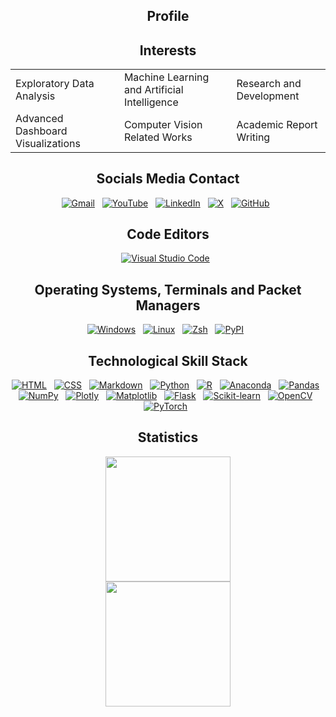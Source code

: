 <div align="center">

<h2> Profile </h2>

<h2> Interests </h2>

<table>
   <thead>
      <tr>
      </tr>
   </thead>
   <tbody>
      <tr>
         <td> Exploratory Data Analysis </td>
         <td> Machine Learning and Artificial Intelligence</td>
         <td> Research and Development </td>
     </tr>
     <tr>
         <td> Advanced Dashboard Visualizations  </td>
         <td> Computer Vision Related Works </td>
          <td> Academic Report Writing  </td>
      </tr>
   </tbody>
</table>

<h2> Socials Media Contact </h2>

[![Gmail](https://img.shields.io/badge/Gmail-D14836?style=for-the-badge&logo=gmail&logoColor=white&labelColor=101010)](mailto:ratnatuladharsujal@gmail.com) &nbsp;
[![YouTube](https://img.shields.io/badge/YouTube-%23FF0000.svg?style=for-the-badge&logo=YouTube&logoColor=white&labelColor=101010)](https://www.youtube.com/@sujalratnatuladhar2129) &nbsp;
[![LinkedIn](https://img.shields.io/badge/LinkedIn-0077B5?style=for-the-badge&logo=linkedin&logoColor=white&labelColor=101010)](https://www.linkedin.com/in/sujal-ratna-tuladhar/) &nbsp;
[![X](https://img.shields.io/badge/X-%23000000.svg?style=for-the-badge&logo=X&logoColor=white&labelColor=101010)](#) &nbsp;
[![GitHub](https://img.shields.io/badge/GitHub-181717?style=for-the-badge&logo=github&logoColor=white&labelColor=101010)](https://github.com/TSZJHLR/) &nbsp;

<!--
[![WhatsApp](https://img.shields.io/badge/WhatsApp-25D366?style=for-the-badge&logo=whatsapp&logoColor=white&labelColor=101010)](#) &nbsp;
[![YouTube Music](https://img.shields.io/badge/YouTube_Music-FF0000?style=for-the-badge&logo=youtube-music&logoColor=white&labelColor=101010)](#)
[![MyAnimeList](https://img.shields.io/badge/MyAnimeList-2E51A2?style=for-the-badge&logo=myanimelist&logoColor=fff&labelColor=101010)](https://myanimelist.net/profile/) &nbsp;
-->

<h2>Code Editors</h2>

[![Visual Studio Code](https://custom-icon-badges.demolab.com/badge/Visual%20Studio%20Code-0078d7.svg?style=for-the-badge&logo=vsc&logoColor=white&labelColor=101010)](https://code.visualstudio.com/) &nbsp;

<!--
[![PyCharm](https://img.shields.io/badge/PyCharm-000?style=for-the-badge&logo=pycharm&logoColor=fff&labelColor=101010)](https://www.jetbrains.com/pycharm/) &nbsp;
[![Xcode](https://img.shields.io/badge/Xcode-007ACC?style=for-the-badge&logo=Xcode&logoColor=white&labelColor=101010)](#) &nbsp;
-->

<h2>Operating Systems, Terminals and Packet Managers</h2>

[![Windows](https://custom-icon-badges.demolab.com/badge/Windows-0078D6?style=for-the-badge&logo=windows11&logoColor=white&labelColor=101010)](https://www.microsoft.com/en-us/windows/?r=1) &nbsp;
[![Linux](https://img.shields.io/badge/Linux-FCC624?style=for-the-badge&logo=ubuntu&logoColor=white&labelColor=101010)](https://www.linux.org/pages/download/) &nbsp;
[![Zsh](https://img.shields.io/badge/Zsh-F15A24?style=for-the-badge&logo=zsh&logoColor=fff&labelColor=101010)](https://ohmyz.sh/) &nbsp;
[![PyPI](https://img.shields.io/badge/PyPI-3775A9?style=for-the-badge&logo=pypi&logoColor=fff&labelColor=101010)](https://pypi.org/) &nbsp;

<!--
[![macOS](https://img.shields.io/badge/macOS-000000?style=for-the-badge&logo=apple&logoColor=F0F0F0&labelColor=101010)](https://support.apple.com/mac) &nbsp;
[![iTerm2](https://img.shields.io/badge/iTerm2-000000?style=for-the-badge&logo=apple&logo=iterm2&logoColor=F0F0F0&labelColor=101010)](https://iterm2.com/) &nbsp;
[![tmux](https://img.shields.io/badge/tmux-1BB91F?style=for-the-badge&logo=apple&logo=tmux&logoColor=F0F0F0&labelColor=101010)](#) &nbsp;
[![Homebrew](https://img.shields.io/badge/Homebrew-FBB040?style=for-the-badge&logo=homebrew&logoColor=fff&labelColor=101010)](https://brew.sh/) &nbsp;
-->

<h2>Technological Skill Stack</h2>

[![HTML](https://img.shields.io/badge/HTML-%23E34F26.svg?style=for-the-badge&logo=html5&logoColor=white&labelColor=101010)](https://developer.mozilla.org/en-US/docs/Web/HTML) &nbsp;
[![CSS](https://img.shields.io/badge/CSS-1572B6?style=for-the-badge&logo=css3&logoColor=fff&labelColor=101010)](https://developer.mozilla.org/en-US/docs/Web/CSS) &nbsp;
[![Markdown](https://img.shields.io/badge/Markdown-%23000000.svg?style=for-the-badge&logo=markdown&logoColor=white&labelColor=101010)](https://www.markdownguide.org/) &nbsp;
[![Python](https://img.shields.io/badge/Python-3776AB?style=for-the-badge&logo=python&logoColor=white&labelColor=101010)](https://docs.python.org/3/) &nbsp;
[![R](https://img.shields.io/badge/R-%23276DC3.svg?style=for-the-badge&logo=r&logoColor=white&labelColor=101010)](https://www.r-project.org/) &nbsp;
[![Anaconda](https://img.shields.io/badge/Anaconda-44A833?style=for-the-badge&logo=anaconda&logoColor=fff&labelColor=101010)](https://www.anaconda.com/download) &nbsp;
[![Pandas](https://img.shields.io/badge/pandas-150458?style=for-the-badge&logo=pandas&logoColor=white&labelColor=101010)](https://pandas.pydata.org/) &nbsp;
[![NumPy](https://img.shields.io/badge/NumPy-4DABCF?style=for-the-badge&logo=numpy&logoColor=fff&labelColor=101010)](https://numpy.org/) &nbsp;
[![Plotly](https://img.shields.io/badge/Plotly-3F4F75?style=for-the-badge&logo=plotly&logoColor=white&labelColor=101010)](https://plotly.com/) &nbsp;
[![Matplotlib](https://custom-icon-badges.demolab.com/badge/Matplotlib-71D291?style=for-the-badge&logo=matplotlib&logoColor=fff&labelColor=101010)](https://matplotlib.org/) &nbsp;
[![Flask](https://img.shields.io/badge/Flask-000?style=for-the-badge&logo=flask&logoColor=fff&labelColor=101010)](https://flask.palletsprojects.com/en/stable/) &nbsp;
[![Scikit-learn](https://img.shields.io/badge/Scikit--learn-F7931E?style=for-the-badge&logo=scikit-learn&logoColor=white&labelColor=101010)](https://scikit-learn.org/stable/) &nbsp;
[![OpenCV](https://img.shields.io/badge/OpenCV-5C3EE8?style=for-the-badge&logo=opencv&logoColor=white&labelColor=101010)](https://docs.opencv.org/4.x/d6/d00/tutorial_py_root.html) &nbsp;
[![PyTorch](https://img.shields.io/badge/PyTorch-EE4C2C?style=for-the-badge&logo=pytorch&logoColor=white&labelColor=101010)](https://pytorch.org/docs/stable/index.html) &nbsp;

<!--
[![FastAPI](https://img.shields.io/badge/FastAPI-009485.svg?style=for-the-badge&logo=fastapi&logoColor=white&labelColor=101010)](https://fastapi.tiangolo.com/) &nbsp;
[![TensorFlow](https://img.shields.io/badge/TensorFlow-FF6F00?style=for-the-badge&logo=tensorflow&logoColor=white&labelColor=101010)](https://www.tensorflow.org/api_docs) &nbsp;
[![MDX](https://img.shields.io/badge/MDX-1B1F24?style=for-the-badge&logo=mdx&logoColor=fff&labelColor=101010)](https://mdxjs.com/) &nbsp;
[![JavaScript](https://img.shields.io/badge/JavaScript-F7DF1E?style=for-the-badge&logo=javascript&logoColor=white&labelColor=101010)](https://developer.mozilla.org/en-US/docs/Web/JavaScript) &nbsp;
[![Swift](https://img.shields.io/badge/Swift-F54A2A?style=for-the-badge&logo=swift&logoColor=white&labelColor=101010)](#) &nbsp;
[![Docker](https://img.shields.io/badge/Docker-2496ED?style=for-the-badge&logo=docker&logoColor=fff&labelColor=101010)](#) &nbsp;
[![MySQL](https://img.shields.io/badge/MySQL-4479A1?style=for-the-badge&logo=mysql&logoColor=fff&labelColor=101010)](https://dev.mysql.com/doc/) &nbsp;
[![Hugging Face](https://img.shields.io/badge/Hugging%20Face-FFD21E?style=for-the-badge&logo=huggingface&logoColor=white&labelColor=101010)](https://huggingface.co/) &nbsp;
[![ETL](https://custom-icon-badges.demolab.com/badge/ETL-9370DB?style=for-the-badge&logo=etl-logo&logoColor=fff&labelColor=101010)](#)
-->

<!--
<h2 align="left">Design</h2>

[![Blender](https://img.shields.io/badge/Blender-%23F5792A.svg?style=for-the-badge&logo=blender&logoColor=white&labelColor=101010)](#) &nbsp;
[![Canva](https://img.shields.io/badge/Canva-%2300C4CC.svg?&style=for-the-badge&logo=Canva&logoColor=white&labelColor=101010)](#) &nbsp;
[![Figma](https://img.shields.io/badge/Figma-F24E1E?style=for-the-badge&logo=figma&logoColor=white&labelColor=101010)](#)
-->

<h2> Statistics </h2>

<a href="https://github.com/anuraghazra/github-readme-stats">
  <img height=200 align="center" 
     src="https://github-readme-stats.vercel.app/api?username=tszjhlr&show_icons=true&hide=stars,prs,issues&theme=github_dark&card_width=320&rank_icon=github" />
</a>
<br>
<a href="https://github.com/anuraghazra/convoychat">
  <img height=200 align="center" 
     src="https://github-readme-stats.vercel.app/api/top-langs?username=tszjhlr&hide_progress=true&layout=compact&langs_count=8&card_width=320&theme=midnight-purple" />
</a>

</div>
